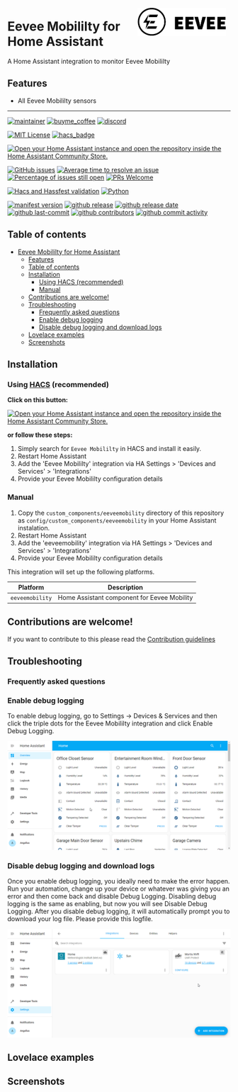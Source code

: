 <img src="https://github.com/geertmeersman/eeveemobility/raw/main/images/brand/logo.png"
     alt="Eevee Mobililty"
     align="right"
     style="width: 200px;margin-right: 10px;" />

# Eevee Mobililty for Home Assistant

A Home Assistant integration to monitor Eevee Mobililty

## Features

- All Eevee Mobililty sensors

---

<!-- [START BADGES] -->
<!-- Please keep comment here to allow auto update -->

[![maintainer](https://img.shields.io/badge/maintainer-Geert%20Meersman-green?style=for-the-badge&logo=github)](https://github.com/geertmeersman)
[![buyme_coffee](https://img.shields.io/badge/Buy%20me%20an%20Omer-donate-yellow?style=for-the-badge&logo=buymeacoffee)](https://www.buymeacoffee.com/geertmeersman)
[![discord](https://img.shields.io/discord/1104706338111627385?style=for-the-badge&logo=discord)](https://discord.gg/4ZMxfyBZVx)

[![MIT License](https://img.shields.io/github/license/geertmeersman/eeveemobility?style=flat-square)](https://github.com/geertmeersman/eeveemobility/blob/master/LICENSE)
[![hacs_badge](https://img.shields.io/badge/HACS-Default-41BDF5.svg?style=flat-square)](https://github.com/hacs/integration)

[![Open your Home Assistant instance and open the repository inside the Home Assistant Community Store.](https://my.home-assistant.io/badges/hacs_repository.svg?style=flat-square)](https://my.home-assistant.io/redirect/hacs_repository/?owner=geertmeersman&repository=eeveemobility&category=integration)

[![GitHub issues](https://img.shields.io/github/issues/geertmeersman/eeveemobility)](https://github.com/geertmeersman/eeveemobility/issues)
[![Average time to resolve an issue](http://isitmaintained.com/badge/resolution/geertmeersman/eeveemobility.svg)](http://isitmaintained.com/project/geertmeersman/eeveemobility)
[![Percentage of issues still open](http://isitmaintained.com/badge/open/geertmeersman/eeveemobility.svg)](http://isitmaintained.com/project/geertmeersman/eeveemobility)
[![PRs Welcome](https://img.shields.io/badge/PRs-Welcome-brightgreen.svg)](https://github.com/geertmeersman/eeveemobility/pulls)

[![Hacs and Hassfest validation](https://github.com/geertmeersman/eeveemobility/actions/workflows/validate.yml/badge.svg)](https://github.com/geertmeersman/eeveemobility/actions/workflows/validate.yml)
[![Python](https://img.shields.io/badge/Python-FFD43B?logo=python)](https://github.com/geertmeersman/eeveemobility/search?l=python)

[![manifest version](https://img.shields.io/github/manifest-json/v/geertmeersman/eeveemobility/master?filename=custom_components%2Feeveemobility%2Fmanifest.json)](https://github.com/geertmeersman/eeveemobility)
[![github release](https://img.shields.io/github/v/release/geertmeersman/eeveemobility?logo=github)](https://github.com/geertmeersman/eeveemobility/releases)
[![github release date](https://img.shields.io/github/release-date/geertmeersman/eeveemobility)](https://github.com/geertmeersman/eeveemobility/releases)
[![github last-commit](https://img.shields.io/github/last-commit/geertmeersman/eeveemobility)](https://github.com/geertmeersman/eeveemobility/commits)
[![github contributors](https://img.shields.io/github/contributors/geertmeersman/eeveemobility)](https://github.com/geertmeersman/eeveemobility/graphs/contributors)
[![github commit activity](https://img.shields.io/github/commit-activity/y/geertmeersman/eeveemobility?logo=github)](https://github.com/geertmeersman/eeveemobility/commits/main)

<!-- [END BADGES] -->

## Table of contents

- [Eevee Mobililty for Home Assistant](#eevee-mobililty-for-home-assistant)
  - [Features](#features)
  - [Table of contents](#table-of-contents)
  - [Installation](#installation)
    - [Using HACS (recommended)](#using-hacs-recommended)
    - [Manual](#manual)
  - [Contributions are welcome!](#contributions-are-welcome)
  - [Troubleshooting](#troubleshooting)
    - [Frequently asked questions](#frequently-asked-questions)
    - [Enable debug logging](#enable-debug-logging)
    - [Disable debug logging and download logs](#disable-debug-logging-and-download-logs)
  - [Lovelace examples](#lovelace-examples)
  - [Screenshots](#screenshots)

## Installation

### Using [HACS](https://hacs.xyz/) (recommended)

**Click on this button:**

[![Open your Home Assistant instance and open the repository inside the Home Assistant Community Store.](https://my.home-assistant.io/badges/hacs_repository.svg?style=flat-square)](https://my.home-assistant.io/redirect/hacs_repository/?owner=geertmeersman&repository=eeveemobility&category=integration)

**or follow these steps:**

1. Simply search for `Eevee Mobililty` in HACS and install it easily.
2. Restart Home Assistant
3. Add the 'Eevee Mobililty' integration via HA Settings > 'Devices and Services' > 'Integrations'
4. Provide your Eevee Mobililty configuration details

### Manual

1. Copy the `custom_components/eeveemobility` directory of this repository as `config/custom_components/eeveemobility` in your Home Assistant instalation.
2. Restart Home Assistant
3. Add the 'eeveemobility' integration via HA Settings > 'Devices and Services' > 'Integrations'
4. Provide your Eevee Mobililty configuration details

This integration will set up the following platforms.

| Platform        | Description                                 |
| --------------- | ------------------------------------------- |
| `eeveemobility` | Home Assistant component for Eevee Mobility |

## Contributions are welcome!

If you want to contribute to this please read the [Contribution guidelines](CONTRIBUTING.md)

## Troubleshooting

### Frequently asked questions

### Enable debug logging

To enable debug logging, go to Settings -> Devices & Services and then click the triple dots for the Eevee Mobililty integration and click Enable Debug Logging.

![enable-debug-logging](https://raw.githubusercontent.com/geertmeersman/eeveemobility/main/images/screenshots/enable-debug-logging.gif)

### Disable debug logging and download logs

Once you enable debug logging, you ideally need to make the error happen. Run your automation, change up your device or whatever was giving you an error and then come back and disable Debug Logging. Disabling debug logging is the same as enabling, but now you will see Disable Debug Logging. After you disable debug logging, it will automatically prompt you to download your log file. Please provide this logfile.

![disable-debug-logging](https://raw.githubusercontent.com/geertmeersman/eeveemobility/main/images/screenshots/disable-debug-logging.gif)

## Lovelace examples

## Screenshots
